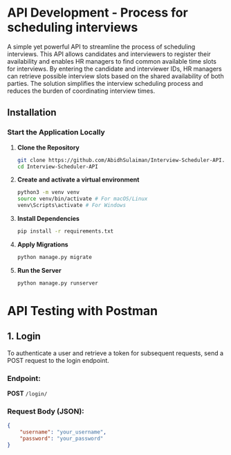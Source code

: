# API Development - Process for scheduling interviews

A simple yet powerful API to streamline the process of scheduling interviews. This API allows candidates and interviewers to register their availability and enables HR managers to find common available time slots for interviews. By entering the candidate and interviewer IDs, HR managers can retrieve possible interview slots based on the shared availability of both parties. The solution simplifies the interview scheduling process and reduces the burden of coordinating interview times.


  ## Installation

### Start the Application Locally

1. **Clone the Repository**
   ```bash
   git clone https://github.com/AbidhSulaiman/Interview-Scheduler-API.git
   cd Interview-Scheduler-API


2. **Create and activate a virtual environment**
   ```bash
   python3 -m venv venv
   source venv/bin/activate # For macOS/Linux
   venv\Scripts\activate # For Windows

3. **Install Dependencies**
   ```bash
   pip install -r requirements.txt

4. **Apply Migrations**
   ```bash
   python manage.py migrate

5. **Run the Server**
   ```bash
   python manage.py runserver

# API Testing with Postman

## 1. Login

To authenticate a user and retrieve a token for subsequent requests, send a POST request to the login endpoint.

### Endpoint:
**POST** `/login/`

### Request Body (JSON):

```json
{
    "username": "your_username",
    "password": "your_password"
}


